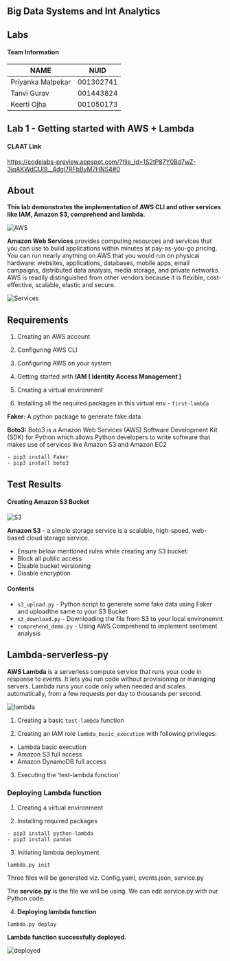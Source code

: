 ## Big Data Systems and Int Analytics

## Labs

#### Team Information

| NAME              |     NUID        |
|------------------ |-----------------|
| Priyanka Malpekar |   001302741     |
|   Tanvi Gurav     |   001443824     |
|   Keerti Ojha     |   001050173     |



## Lab 1 - Getting started with AWS + Lambda

#### CLAAT Link
https://codelabs-preview.appspot.com/?file_id=1S2tP87Y0Bd7wZ-3jqAKWdCUl9__4dgl7RFbByM7HNS4#0

## About

**This lab demonstrates the implementation of AWS CLI and other services like IAM, Amazon S3, comprehend and lambda.**

![AWS](https://user-images.githubusercontent.com/59594174/109194191-32a5de00-7767-11eb-916e-827815f25b96.png)


**Amazon Web Services** provides computing resources and services that you can use to build applications within minutes at pay-as-you-go pricing. You can run nearly anything on AWS that you would run on physical hardware: websites, applications, databases, mobile apps, email campaigns, distributed data analysis, media storage, and private networks.  AWS is readily distinguished from other vendors because it is flexible, cost-effective, scalable, elastic and secure.

![Services](https://user-images.githubusercontent.com/59594174/109194273-405b6380-7767-11eb-9d3b-2205df0addf6.png)


## Requirements

1. Creating an AWS account

2. Configuring AWS CLI

3. Configuring AWS on your system

4. Getting started with **IAM ( Identity Access Management )**

5. Creating a virtual environment

6. Installing all the required packages in this virtual env - `first-lambda`

**Faker:**  A python package to generate fake data

**Boto3:** Boto3 is a Amazon Web Services (AWS) Software Development Kit (SDK) for Python which allows Python developers to write software that makes use of services like Amazon S3 and Amazon EC2

```
- pip3 install Faker
- pip3 install boto3
```

## Test Results

#### Creating Amazon S3 Bucket

![S3](https://user-images.githubusercontent.com/59594174/109194316-494c3500-7767-11eb-81d0-f89879293d2b.png)


**Amazon S3** - a simple storage service is a scalable, high-speed, web-based cloud storage service. 


- Ensure below mentioned rules while creating any S3 bucket:
- Block all public access
- Disable bucket versioning
- Disable encryption


#### Contents

- `s3_upload.py` - Python script to generate some fake data using Faker and uploadthe same to your S3 Bucket 
- `s3_download.py` - Downloading the file from S3 to your local environemnt 
- `comprehend_demo.py` - Using AWS Comprehend to implement sentiment analysis


## Lambda-serverless-py

**AWS Lambda** is a serverless compute service that runs your code in response to events. It lets you run code without provisioning or managing servers. Lambda runs your code only when needed and scales automatically, from a few requests per day to thousands per second. 


![lambda](https://user-images.githubusercontent.com/59594174/109194337-4fdaac80-7767-11eb-8598-060c8dd09af3.png)


1. Creating a basic `test-lambda` function

2. Creating an IAM role `lambda_basic_execution` with following privileges:

- Lambda basic execution
- Amazon S3 full access
- Amazon DynamoDB full access

3. Executing the ‘test-lambda function’

### Deploying Lambda function

1. Creating a virtual environment

2. Installing required packages

```
- pip3 install python-lambda
- pip3 install pandas

```

3. Initiating lambda deployment

`lambda.py init`

Three files will be generated viz. Config.yaml, events.json, service.py

The **service.py** is the file we will be using. We can edit service.py with our Python code.

4. **Deploying lambda function**

`lambda.py deploy`

**Lambda function successfully deployed.**


![deployed](https://user-images.githubusercontent.com/59594174/109194379-58cb7e00-7767-11eb-9c64-7f3adf9f79d7.png)





